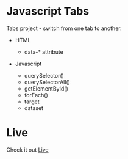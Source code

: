# Javascript Tabs

Tabs project - switch from one tab to another.

* HTML
     * data-* attribute

* Javascript
    * querySelector()
    * querySelectorAll()
    * getElementById()
    * forEach()
    * target
    * dataset

# Live

Check it out [Live](https://stankovics.github.io/JStabs.github.io/)
